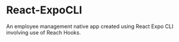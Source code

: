 # React-ExpoCLI
An employee management native app created using React Expo CLI involving use of Reach Hooks. 

